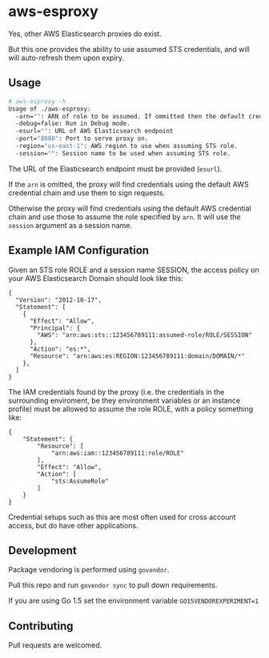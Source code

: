 # aws-esproxy

Yes, other AWS Elasticsearch proxies do exist.

But this one provides the ability to use assumed STS credentials, and will will auto-refresh them upon expiry.

## Usage

```bash
# aws-esproxy -h
Usage of ./aws-esproxy:
  -arn="": ARN of role to be assumed. If ommitted then the default credential chain is used instead.
  -debug=false: Run in Debug mode.
  -esurl="": URL of AWS Elasticsearch endpoint
  -port="8080": Port to serve proxy on.
  -region="us-east-1": AWS region to use when assuming STS role.
  -session="": Session name to be used when assuming STS role.
```

The URL of the Elasticsearch endpoint must be provided (`esurl`).

If the `arn` is omitted, the proxy will find credentials using the default AWS credential chain and use them to sign requests.

Otherwise the proxy will find credentials using the default AWS credential chain and use those to assume the role specified by `arn`. It will use the `session` argument as a session name.

## Example IAM Configuration

Given an STS role ROLE and a session name SESSION, the access policy on your AWS Elasticsearch Domain should look like this:

```
{
  "Version": "2012-10-17",
  "Statement": [
    {
      "Effect": "Allow",
      "Principal": {
        "AWS": "arn:aws:sts::123456789111:assumed-role/ROLE/SESSION"
      },
      "Action": "es:*",
      "Resource": "arn:aws:es:REGION:123456789111:domain/DOMAIN/*"
    },
  ]
}
```

The IAM credentials found by the proxy (i.e. the credentials in the surrounding enviroment, be they environment variables or an instance profile) must be allowed to assume the role ROLE, with a policy something like:

```
{
    "Statement": {
        "Resource": [
            "arn:aws:iam::123456789111:role/ROLE"
        ],
        "Effect": "Allow",
        "Action": [
            "sts:AssumeRole"
        ]
    }
}
```

Credential setups such as this are most often used for cross account access, but do have other applications.

## Development

Package vendoring is performed using `govendor`.

Pull this repo and run `govendor sync` to pull down requirements.

If you are using Go 1.5 set the environment variable `GO15VENDOREXPERIMENT=1`

## Contributing

Pull requests are welcomed.
